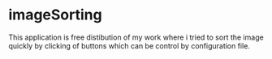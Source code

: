 # imageSorting

This application is free distibution of my work where i tried to sort the image quickly by clicking of buttons which can be control by configuration file.
